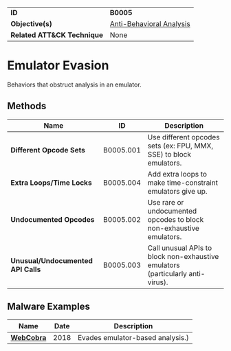 |||
|---|---|
|**ID**|**B0005**|
|**Objective(s)**|[Anti-Behavioral Analysis](https://github.com/MBCProject/mbc-markdown/tree/master/anti-behavioral-analysis)|
|**Related ATT&CK Technique**|None|


Emulator Evasion
================
Behaviors that obstruct analysis in an emulator.

Methods
-------
|Name|ID|Description|
|---|---|---|
|**Different Opcode Sets**|B0005.001|Use different opcodes sets (ex: FPU, MMX, SSE) to block emulators.|
|**Extra Loops/Time Locks**|B0005.004|Add extra loops to make time-constraint emulators give up.|
|**Undocumented Opcodes**|B0005.002|Use rare or undocumented opcodes to block non-exhaustive emulators.|
|**Unusual/Undocumented API Calls**|B0005.003|Call unusual APIs to block non-exhaustive emulators (particularly anti-virus).|

Malware Examples
----------------
|Name|Date|Description|
|---|---|---|
|[**WebCobra**](https://github.com/MBCProject/mbc-markdown/blob/master/xample-malware/webcobra.md)|2018|Evades emulator-based analysis.)|
